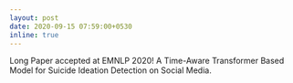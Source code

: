 ```yaml
---
layout: post
date: 2020-09-15 07:59:00+0530
inline: true
---
```


Long Paper accepted at EMNLP 2020! A Time-Aware Transformer Based Model for Suicide Ideation Detection on Social Media.
